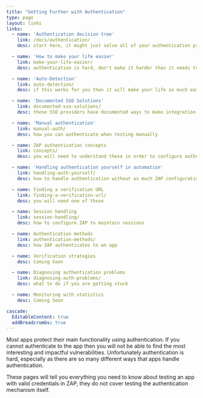 ```yaml
---
title: "Getting Further with Authentication"
type: page
layout: links
links:
  - name: 'Authentication decision tree'
    link: /docs/authentication/
    desc: start here, it might just solve all of your authentication problems

  - name: 'How to make your life easier'
    link: make-your-life-easier/
    desc: authentication is hard, don't make it harder than it needs to be

  - name: 'Auto-Detection'
    link: auto-detection/
    desc: if this works for you then it will make your life so much easier

  - name: 'Documented SSO Solutions'
    link: documented-sso-solutions/
    desc: these SSO providers have documented ways to make integration with tools like ZAP easier

  - name: 'Manual authentication'
    link: manual-auth/
    desc: how you can authenticate when testing manually

  - name: ZAP authentication concepts
    link: concepts/
    desc: you will need to understand these in order to configure authentication in ZAP

  - name: 'Handling authentication yourself in automation'
    link: handling-auth-yourself/
    desc: how to handle authentication without as much ZAP configuration

  - name: Finding a verification URL
    link: finding-a-verification-url/
    desc: you will need one of these

  - name: Session handling
    link: session-handling/
    desc: how to configure ZAP to maintain sessions

  - name: Authentication methods
    link: authentication-methods/
    desc: how ZAP authenticates to an app

  - name: Verification strategies
    desc: Coming Soon

  - name: Diagnosing authentication problems
    link: diagnosing-auth-problems/
    desc: what to do if you are getting stuck

  - name: Monitoring with statistics
    desc: Coming Soon

cascade:
  EditableContent: true
  addBreadcrumbs: true
---
```


Most apps protect their main functionality using authentication.
If you cannot authenticate to the app then you will not be able to find the most interesting and impactful vulnerabilities.
Unfortunately authentication is hard, especially as there are so many different ways that apps handle authentication.

These pages will tell you everything you need to know about testing an app with valid credentials in ZAP,
they do not cover testing the authentication mechanism itself.
